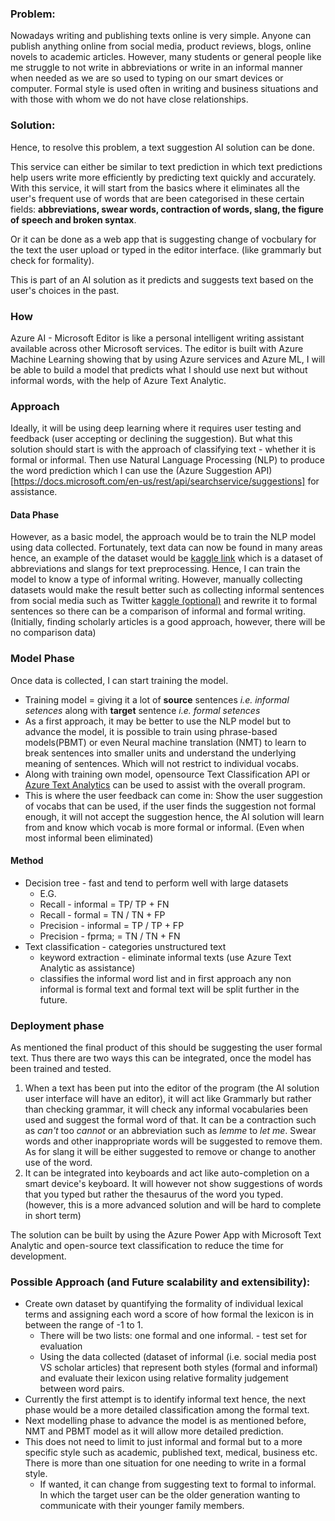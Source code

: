 ### Problem:
Nowadays writing and publishing texts online is very simple. Anyone can publish anything online from social media, product reviews, blogs, online novels to academic articles. However, many students or general people like me struggle to not write in abbreviations or write in an informal manner when needed as we are so used to typing on our smart devices or computer. Formal style is used often in writing and business situations and with those with whom we do not have close relationships.

### Solution:
Hence, to resolve this problem, a text suggestion AI solution can be done. 

This service can either be similar to text prediction in which text predictions help users write more efficiently by predicting text quickly and accurately. With this service, it will start from the basics where it eliminates all the user's frequent use of words that are been categorised in these certain fields: **abbreviations, swear words, contraction of words, slang, the figure of speech and broken syntax**. 

Or it can be done as a web app that is suggesting change of vocbulary for the text the user upload or typed in the editor interface. (like grammarly but check for formality).

This is part of an AI solution as it predicts and suggests text based on the user's choices in the past.

### How
Azure AI - Microsoft Editor is like a personal intelligent writing assistant available across other Microsoft services. The editor is built with Azure Machine Learning showing that by using Azure services and Azure ML, I will be able to build a model that predicts what I should use next but without informal words, with the help of Azure Text Analytic.

### Approach
Ideally, it will be using deep learning where it requires user testing and feedback (user accepting or declining the suggestion). But what this solution should start is with the approach of classifying text - whether it is formal or informal. Then use Natural Language Processing (NLP) to produce the word prediction which I can use the (Azure Suggestion API)[https://docs.microsoft.com/en-us/rest/api/searchservice/suggestions] for assistance. 

#### Data Phase
However, as a basic model, the approach would be to train the NLP model using data collected. Fortunately, text data can now be found in many areas hence, an example of the dataset would be [kaggle link](https://www.kaggle.com/aksharagadwe/abbreviations-and-slangs-for-text-preprocessing) which is a dataset of abbreviations and slangs for text preprocessing. Hence, I can train the model to know a type of informal writing. However, manually collecting datasets would make the result better such as collecting informal sentences from social media such as Twitter [kaggle (optional)](https://www.kaggle.com/mmmarchetti/tweets-dataset) and rewrite it to formal sentences so there can be a comparison of informal and formal writing. (Initially, finding scholarly articles is a good approach, however, there will be no comparison data)

### Model Phase
Once data is collected, I can start training the model. 
* Training model = giving it a lot of **source** sentences _i.e. informal setences_ along with **target** sentence _i.e. formal setences_ 
* As a first approach, it may be better to use the NLP model but to advance the model, it is possible to train using phrase-based models(PBMT) or even Neural machine translation (NMT) to learn to break sentences into smaller units and understand the underlying meaning of sentences. Which will not restrict to individual vocabs. 
* Along with training own model, opensource Text Classification API or [Azure Text Analytics](https://azure.microsoft.com/en-au/services/cognitive-services/text-analytics/) can be used to assist with the overall program.
* This is where the user feedback can come in: Show the user suggestion of vocabs that can be used, if the user finds the suggestion not formal enough, it will not accept the suggestion hence, the AI solution will learn from and know which vocab is more formal or informal. (Even when most informal been eliminated)

#### Method
* Decision tree - fast and tend to perform well with large datasets
    * E.G. 
    * Recall - informal = TP/ TP + FN
    * Recall - formal = TN / TN + FP
    * Precision - informal = TP / TP + FP
    * Precision - fprma; = TN / TN + FN
* Text classification - categories unstructured text 
    * keyword extraction - eliminate informal texts (use Azure Text Analytic as assistance)
    * classifies the informal word list and in first approach any non informal is formal text and formal text will be split further in the future.

### Deployment phase
As mentioned the final product of this should be suggesting the user formal text. Thus there are two ways this can be integrated, once the model has been trained and tested.
1. When a text has been put into the editor of the program (the AI solution user interface will have an editor), it will act like Grammarly but rather than checking grammar, it will check any informal vocabularies been used and suggest the formal word of that. It can be a contraction such as *can't* too *cannot* or an abbreviation such as *lemme* to *let me*. Swear words and other inappropriate words will be suggested to remove them. As for slang it will be either suggested to remove or change to another use of the word. 
2. It can be integrated into keyboards and act like auto-completion on a smart device's keyboard. It will however not show suggestions of words that you typed but rather the thesaurus of the word you typed. (however, this is a more advanced solution and will be hard to complete in short term)

The solution can be built by using the Azure Power App with Microsoft Text Analytic and open-source text classification to reduce the time for development. 

### Possible Approach (and Future scalability and extensibility): 
* Create own dataset by quantifying the formality of individual lexical terms and assigning each word a score of how formal the lexicon is in between the range of -1 to 1. 
    * There will be two lists: one formal and one informal. - test set for evaluation
    * Using the data collected (dataset of informal (i.e. social media post VS scholar articles) that represent both styles (formal and informal) and evaluate their lexicon using relative formality judgement between word pairs.
* Currently the first attempt is to identify informal text hence, the next phase would be a more detailed classification among the formal text.
* Next modelling phase to advance the model is as mentioned before, NMT and PBMT model as it will allow more detailed prediction.
* This does not need to limit to just informal and formal but to a more specific style such as academic, published text, medical, business etc. There is more than one situation for one needing to write in a formal style.
    * If wanted, it can change from suggesting text to formal to informal. In which the target user can be the older generation wanting to communicate with their younger family members.
